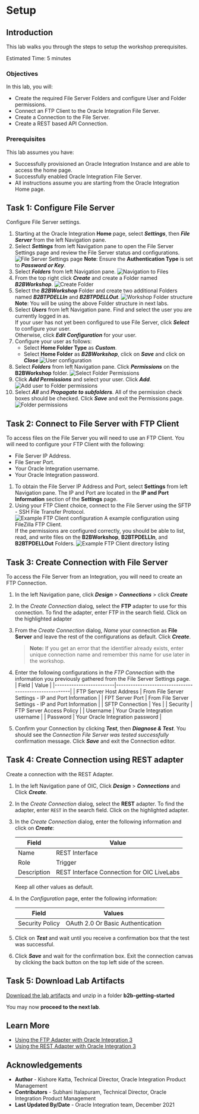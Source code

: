 # Setup

## Introduction

This lab walks you through the steps to setup the workshop prerequisites.

Estimated Time: 5 minutes

### Objectives

In this lab, you will:

* Create the required File Server Folders and configure User and Folder permissions.
* Connect an FTP Client to the Oracle Integration File Server.
* Create a Connection to the File Server.
* Create a REST based API Connection.

### Prerequisites

This lab assumes you have:

* Successfully provisioned an Oracle Integration Instance and are able to access the home page.
* Successfully enabled Oracle Integration File Server.
* All instructions assume you are starting from the Oracle Integration Home page.

## Task 1: Configure File Server

Configure File Server settings.

1. Starting at the Oracle Integration **Home** page, select ***Settings***, then ***File Server*** from the left Navigation pane.
2. Select ***Settings*** from left Navigation pane to open the File Server Settings page and review the File Server status and configurations.
  ![File Server Settings page](images/file-server-settings.png)
**Note**: Ensure the **Authentication Type** is set to ***Password or Key***.
3. Select ***Folders*** from left Navigation pane.
  ![Navigation to Files](images/file-server-files1.png)
4. From the top right click ***Create*** and create a Folder named ***B2BWorkshop***.
  ![Create Folder](images/file-server-files2.png)
5. Select the ***B2BWorkshop*** Folder and create two additional Folders named ***B2BTPDELLIn*** and ***B2BTPDELLOut***.
  ![Workshop Folder structure](images/file-server-files3.png)
**Note**: You will be using the above Folder structure in next labs.
6. Select ***Users*** from left Navigation pane. Find and select the user you are currently logged in as.  
If your user has not yet been configured to use File Server, click ***Select*** to configure your user.  
Otherwise, click ***Edit Configuration*** for your user.
7. Configure your user as follows:
    * Select **Home Folder Type** as ***Custom***.
    * Select **Home Folder** as ***B2BWorkshop***, click on ***Save*** and click on ***Close***
    ![User configuration](images/user-permissions2.png)
9. Select ***Folders*** from left Navigation pane. Click ***Permissions*** on the **B2BWorkshop** folder.
  ![Select Folder Permissions](images/user-permissions4.png)
10. Click ***Add Permissions*** and select your user. Click ***Add***.
  ![Add user to Folder permissions](images/user-permissions5.png)
11. Select ***All*** and ***Propagate to subfolders***. All of the permission check boxes should be checked. Click ***Save*** and exit the Permissions page.
  ![Folder permissions](images/user-permissions6.png)

## Task 2: Connect to File Server with FTP Client

To access files on the File Server you will need to use an FTP Client. You will need to configure your FTP Client with the following:

* File Server IP Address.
* File Server Port.
* Your Oracle Integration username.
* Your Oracle Integration password.

1. To obtain the File Server IP Address and Port, select **Settings** from left Navigation pane. The IP and Port are located in the **IP and Port Information** section of the **Settings** page.
2. Using your FTP Client choice, connect to the File Server using the SFTP - SSH File Transfer Protocol.  
  ![Example FTP Client configuration](images/user-permissions7.png)
A example configuration using FileZilla FTP Client.  
If the permissions are configured correctly, you should be able to list, read, and write files on the **B2BWorkshop**, **B2BTPDELLIn**, and **B2BTPDELLOut** Folders.
  ![Example FTP Client directory listing](images/user-permissions8.png)

## Task 3: Create Connection with File Server

  To access the File Server from an Integration, you will need to create an FTP Connection.  

  1. In the left Navigation pane, click ***Design*** &gt; ***Connections*** &gt; click ***Create***
  2. In the *Create Connection* dialog, select the **FTP** adapter to use for this connection. To find the adapter, enter FTP in the search field. Click on the highlighted adapter
  3. From the *Create Connection* dialog, *Name* your connection as **File Server** and leave the rest of the configurations as default. Click ***Create***.  
      > **Note:**  If you get an error that the identifier already exists, enter unique connection name and remember this name for use later in the workshop.

  4. Enter the following configurations in the *FTP Connection* with the information you previously gathered from the File Server Settings page.  
      | Field                   | Value                                                 |
      |-------------------------|-------------------------------------------------------|
      | FTP Server Host Address | From File Server Settings - IP and Port Information   |
      | FPT Server Port         | From File Server Settings - IP and Port Information   |
      | SFTP Connection         | Yes                                                   |
      | Security                | FTP Server Access Policy                              |
      | Username                | Your Oracle Integration username                      |
      | Password                | Your Oracle Integration password                      |

  5. Confirm your Connection by clicking ***Test***, then ***Diagnose & Test***. You should see the *Connection File Server was tested successfully* confirmation message. Click ***Save*** and exit the Connection editor.

## Task	4: Create Connection using REST adapter
  Create a connection with the REST Adapter.

  1. In the left Navigation pane of OIC, Click ***Design*** &gt; ***Connections*** and Click ***Create***.
  2. In the *Create Connection* dialog, select the **REST** adapter. To find the adapter, enter `REST` in the search field. Click on the highlighted adapter.
  3. In the *Create Connection* dialog, enter the following information and click on ***Create***:

      | **Field**        | **Value**          |       
      | --- | ----------- |
      | Name         | REST Interface     |
      | Role         | Trigger       |
      | Description  | REST Interface Connection for OIC LiveLabs |

      Keep all other values as default.

  4. In the *Configuration* page, enter the following information:

      | **Field**  | **Values** |
      |---|---|
      |Security Policy | OAuth 2.0 Or Basic Authentication |

  5. Click on ***Test***  and wait until you receive a confirmation box that the test was successful.
  6. Click ***Save*** and wait for the confirmation box. Exit the connection canvas by clicking the back button on the top left side of the screen.


## Task 5: Download Lab Artifacts

[Download the lab artifacts](https://objectstorage.us-ashburn-1.oraclecloud.com/p/Ei1_2QRw4M8tQpk59Qhao2JCvEivSAX8MGB9R6PfHZlqNkpkAcnVg4V3-GyTs1_t/n/c4u04/b/livelabsfiles/o/oci-library/b2b-getting-started.zip) and unzip in a folder **b2b-getting-started**

You may now **proceed to the next lab**.

## Learn More

* [Using the FTP Adapter with Oracle Integration 3](https://docs.oracle.com/en/cloud/paas/application-integration/ftp-adapter/ftp-adapter-capabilities.html)
* [Using the REST Adapter with Oracle Integration 3](https://docs.oracle.com/en/cloud/paas/application-integration/rest-adapter/index.html)

## Acknowledgements

* **Author** - Kishore Katta, Technical Director, Oracle Integration Product Management
* **Contributors** - Subhani Italapuram, Technical Director, Oracle Integration Product Management
* **Last Updated By/Date** - Oracle Integration team, December 2021
